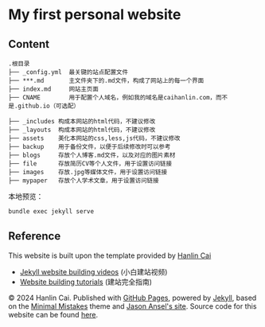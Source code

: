 # My first personal website





## Content

```
.根目录
├── _config.yml  最关键的站点配置文件
├── ***.md       主文件夹下的.md文件，构成了网站上的每一个界面
├── index.md     网站主页面
├── CNAME        用于配置个人域名，例如我的域名是caihanlin.com，而不是.github.io（可选配）

├── _includes 构成本网站的html代码，不建议修改
├── _layouts  构成本网站的html代码，不建议修改
├── assets    美化本网站的css,less,js代码，不建议修改
├── backup    用于备份文件，以便于后续修改时可以参考
├── blogs     存放个人博客.md文件，以及对应的图片素材
├── file      存放简历CV等个人文件，用于设置访问链接
├── images    存放.jpg等媒体文件，用于设置访问链接
├── mypaper   存放个人学术文章，用于设置访问链接
```



本地预览：

```bash
bundle exec jekyll serve
```



## Reference

This website is built upon the template provided by [Hanlin Cai](https://caihanlin.com)

- [Jekyll website building videos](https://www.bilibili.com/video/BV1ja4y1G7tX/) (小白建站视频)
- [Website building tutorials](https://caihanlin.com/blogs/web/)  (建站完全指南)

© 2024 Hanlin Cai. Published with [GitHub Pages](https://pages.github.com/), powered by [Jekyll](https://jekyllrb.com/), based on the [Minimal Mistakes](https://mademistakes.com/) theme and [Jason Ansel's site](https://github.com/jansel/jansel.github.io). Source code for this website can be found [here](https://github.com/GuangLun2000/GuangLun2000.github.io).
